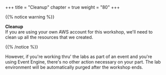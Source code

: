 +++
title = "Cleanup"
chapter = true
weight = "80"
+++

{{% notice warning %}}

**Cleanup**  
If you are using your own AWS account for this workshop, we'll need to clean up all the resources that we created.

{{% /notice %}}

However, if you're working thru' the labs as part of an event and you're using Event Engine, there's no other action necessary on your part. The lab environment will be automatically purged after the workshop ends.
